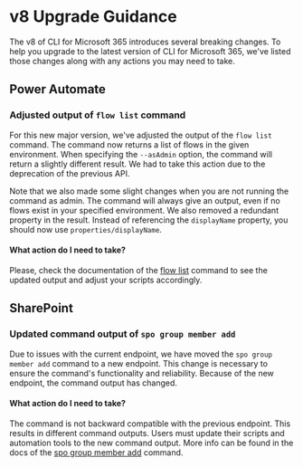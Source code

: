 <!-- DISCLAIMER: All secrets, passwords, and sensitive values in this document are examples only and not real credentials. -->
# v8 Upgrade Guidance

The v8 of CLI for Microsoft 365 introduces several breaking changes. To help you upgrade to the latest version of CLI for Microsoft 365, we've listed those changes along with any actions you may need to take.

## Power Automate

### Adjusted output of `flow list` command

For this new major version, we've adjusted the output of the `flow list` command. The command now returns a list of flows in the given environment. When specifying the `--asAdmin` option, the command will return a slightly different result. We had to take this action due to the deprecation of the previous API.

Note that we also made some slight changes when you are not running the command as admin. The command will always give an output, even if no flows exist in your specified environment. We also removed a redundant property in the result. Instead of referencing the `displayName` property, you should now use `properties/displayName`.

#### What action do I need to take?

Please, check the documentation of the [flow list](./cmd/flow/flow-list.mdx) command to see the updated output and adjust your scripts accordingly.

## SharePoint

### Updated command output of `spo group member add`

Due to issues with the current endpoint, we have moved the `spo group member add` command to a new endpoint. This change is necessary to ensure the command's functionality and reliability. Because of the new endpoint, the command output has changed.

#### What action do I need to take?

The command is not backward compatible with the previous endpoint. This results in different command outputs. Users must update their scripts and automation tools to the new command output. More info can be found in the docs of the [spo group member add](./cmd/spo/group/group-member-add.mdx) command.
